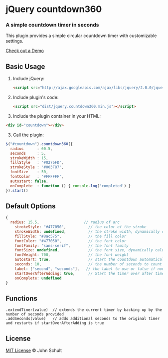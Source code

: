 # jQuery countdown360

### A simple countdown timer in seconds

This plugin provides a simple circular countdown timer with customizable settings.

[Check out a Demo](http://jsfiddle.net/johnschult/gs3WY/)

## Basic Usage

1. Include jQuery:

	```html
	<script src="http://ajax.googleapis.com/ajax/libs/jquery/2.0.0/jquery.min.js"></script>
	```

2. Include plugin's code:

	```html
	<script src="dist/jquery.countdown360.min.js"></script>
	```

3. Include the plugin container in your HTML:

  ```html
  <div id="countdown"></div>
  ```

3. Call the plugin:

  ```javascript
  $("#countdown").countdown360({
    radius      : 60.5,
    seconds     : 5,
    strokeWidth : 15,
    fillStyle   : '#0276FD',
    strokeStyle : '#003F87',
    fontSize    : 50,
    fontColor   : '#FFFFFF',
    autostart: false,
    onComplete  : function () { console.log('completed') }
  }).start()
  ```

## Default Options

```javascript
{
  radius: 15.5,                    // radius of arc
	strokeStyle: "#477050",          // the color of the stroke
	strokeWidth: undefined,          // the stroke width, dynamically calulated if omitted in options
	fillStyle: "#8ac575",            // the fill color
	fontColor: "#477050",            // the font color
	fontFamily: "sans-serif",        // the font family
	fontSize: undefined,             // the font size, dynamically calulated if omitted in options
	fontWeight: 700,                 // the font weight
	autostart: true,                 // start the countdown automatically
	seconds: 10,                     // the number of seconds to count down
	label: ["second", "seconds"],   // the label to use or false if none, first is singular form, second is plural
	startOverAfterAdding: true,      // Start the timer over after time is added with addSeconds
	onComplete: undefined
}
```

## Functions

```
.extendTimer(value)  // extends the current timer by backing up by the number of seconds provided
.addSeconds(value)   // adds additional seconds to the original timer and restarts if startOverAfterAdding is true
```

## License

[MIT License](http://johnschult.mit-license.org/) © John Schult
